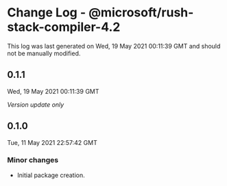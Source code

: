 # Change Log - @microsoft/rush-stack-compiler-4.2

This log was last generated on Wed, 19 May 2021 00:11:39 GMT and should not be manually modified.

## 0.1.1
Wed, 19 May 2021 00:11:39 GMT

_Version update only_

## 0.1.0
Tue, 11 May 2021 22:57:42 GMT

### Minor changes

- Initial package creation.

